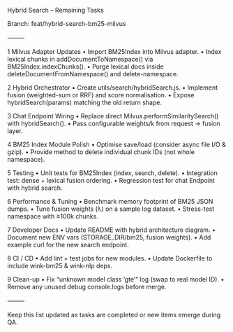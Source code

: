 Hybrid Search – Remaining Tasks

Branch: feat/hybrid-search-bm25-milvus

⸻

1  Milvus Adapter Updates
•	Import BM25Index into Milvus adapter.
•	Index lexical chunks in addDocumentToNamespace() via BM25Index.indexChunks().
•	Purge lexical docs inside deleteDocumentFromNamespace() and delete-namespace.

2  Hybrid Orchestrator
•	Create utils/search/hybridSearch.js.
•	Implement fusion (weighted-sum or RRF) and score normalisation.
•	Expose hybridSearch(params) matching the old return shape.

3  Chat Endpoint Wiring
•	Replace direct Milvus.performSimilaritySearch() with hybridSearch().
•	Pass configurable weights/k from request → fusion layer.

4  BM25 Index Module Polish
•	Optimise save/load (consider async file I/O & gzip).
•	Provide method to delete individual chunk IDs (not whole namespace).

5  Testing
•	Unit tests for BM25Index (index, search, delete).
•	Integration test: dense + lexical fusion ordering.
•	Regression test for chat Endpoint with hybrid search.

6  Performance & Tuning
•	Benchmark memory footprint of BM25 JSON dumps.
•	Tune fusion weights (λ) on a sample log dataset.
•	Stress-test namespace with ≥100k chunks.

7  Developer Docs
•	Update README with hybrid architecture diagram.
•	Document new ENV vars (STORAGE_DIR/bm25, fusion weights).
•	Add example curl for the new search endpoint.

8  CI / CD
•	Add lint + test jobs for new modules.
•	Update Dockerfile to include wink-bm25 & wink-nlp deps.

9  Clean-up
•	Fix “unknown model class ‘gte’” log (swap to real model ID).
•	Remove any unused debug console.logs before merge.

⸻

Keep this list updated as tasks are completed or new items emerge during QA.
